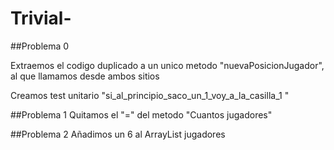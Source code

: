 # Trivial-

##Problema 0

Extraemos el codigo duplicado a un unico metodo "nuevaPosicionJugador",
al que llamamos desde ambos sitios

Creamos test unitario "si_al_principio_saco_un_1_voy_a_la_casilla_1
"

##Problema 1
Quitamos el "=" del metodo "Cuantos jugadores"

##Problema 2 
Añadimos un 6 al ArrayList jugadores